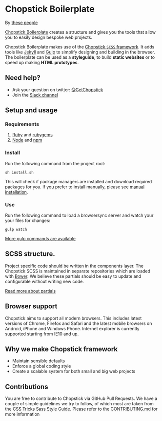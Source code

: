 Chopstick Boilerplate
=====================

By [these people](https://github.com/getchopstick/chopstick-boilerplate/graphs/contributors)

[Chopstick Boilerplate](https://github.com/getchopstick/chopstick-boilerplate) creates a structure and gives you the tools that allow you to easily design bespoke web projects.

Chopstick Boilerplate makes use of the [Chopstick `SCSS` framework](https://github.com/getchopstick/chopstick). It adds tools like [Jekyll](http://jekyllrb.com/) and [Gulp](http://gulpjs.com/) to simplify designing and building in the browser. The boilerplate can be used as a **styleguide**, to build **static websites** or to speed up making **HTML prototypes**.

## Need help?

- Ask your question on twitter: [@GetChopstick](https://twitter.com/GetChopstick)
- Join the [Slack channel](https://getchopstick.herokuapp.com/)

## Setup and usage

### Requirements

1. [Ruby](https://www.ruby-lang.org) and [rubygems](https://rubygems.org)
2. [Node](http://nodejs.org) and [npm](https://npmjs.org)

### Install

Run the following command from the project root:

`sh install.sh`

This will check if package managers are installed and download required packages for you. If you prefer to install manually, please see [manual installation](https://github.com/getchopstick/chopstick-boilerplate/wiki/Installation#manual-installation).

### Use

Run the following command to load a browsersync server and watch your your files for changes:

    gulp watch

[More gulp commands are available](https://github.com/getchopstick/chopstick-boilerplate/wiki/Gulp-Commands)

## SCSS structure.

Project specific code should be written in the components layer. The Chopstick SCSS is maintained in separate repositories which are loaded with [Bower](http://bower.io/). We believe these partials should be easy to update and configurable without writing new code.

[Read more about partials](https://github.com/getchopstick/chopstick-boilerplate/wiki/SCSS-Partials)

## Browser support

Chopstick aims to support all modern browsers. This includes latest versions of Chrome, Firefox and Safari and the latest mobile browsers on Android, iPhone and Windows Phone. Internet explorer is currently supported starting from IE10 and up.

## Why we make Chopstick framework

- Maintain sensible defaults
- Enforce a global coding style
- Create a scalable system for both small and big web projects

## Contributions

You are free to contribute to Chopstick via GitHub Pull Requests. We have a couple of simple guidelines we try to follow, of which most are taken from the [CSS Tricks Sass Style Guide](http://css-tricks.com/sass-style-guide). Please refer to the [CONTRIBUTING.md](https://github.com/getchopstick/chopstick-boilerplate/blob/master/CONTRIBUTING.md) for more information
